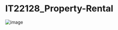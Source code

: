 # IT22128_Property-Rental


![image](https://github.com/user-attachments/assets/aa734215-4ed3-4399-8edb-6cf4dc5824a0)








